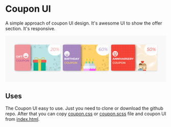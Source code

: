 # Coupon UI

A simple approach of coupon UI design. It's awesome UI to show the offer section. It's responsive.


![Screenshot](img/capture/coupons.png)


## Uses 

The Coupon UI easy to use. Just you need to clone or download the github repo. After that you can copy [coupon.css](coupon.css) or [coupon.scss](coupon.scss)  file and coupon UI from [index.html](index.html).


